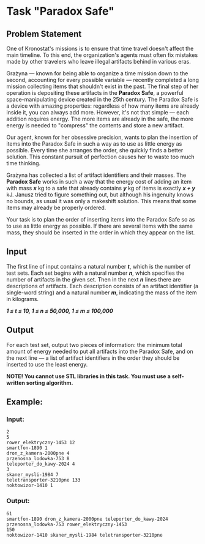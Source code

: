 # Task "Paradox Safe"

## Problem Statement

One of Kronostat's missions is to ensure that time travel doesn't affect the main timeline. To this end, the organization's agents must often fix mistakes made by other travelers who leave illegal artifacts behind in various eras.

Grażyna — known for being able to organize a time mission down to the second, accounting for every possible variable — recently completed a long mission collecting items that shouldn't exist in the past. The final step of her operation is depositing these artifacts in the **Paradox Safe**, a powerful space-manipulating device created in the 25th century. The Paradox Safe is a device with amazing properties: regardless of how many items are already inside it, you can always add more. However, it's not that simple — each addition requires energy. The more items are already in the safe, the more energy is needed to "compress" the contents and store a new artifact.

Our agent, known for her obsessive precision, wants to plan the insertion of items into the Paradox Safe in such a way as to use as little energy as possible. Every time she arranges the order, she quickly finds a better solution. This constant pursuit of perfection causes her to waste too much time thinking.

Grażyna has collected a list of artifact identifiers and their masses. The **Paradox Safe** works in such a way that the energy cost of adding an item with mass ***x*** kg to a safe that already contains ***y*** kg of items is exactly ***x + y*** kJ. Janusz tried to figure something out, but although his ingenuity knows no bounds, as usual it was only a makeshift solution. This means that some items may already be properly ordered.

Your task is to plan the order of inserting items into the Paradox Safe so as to use as little energy as possible. If there are several items with the same mass, they should be inserted in the order in which they appear on the list.

## Input
The first line of input contains a natural number ***t***, which is the number of test sets. Each set begins with a natural number ***n***, which specifies the number of artifacts in the given set. Then in the next ***n*** lines there are descriptions of artifacts. Each description consists of an artifact identifier (a single-word string) and a natural number ***m***, indicating the mass of the item in kilograms.

***1 ≤ t ≤ 10, 1 ≤ n ≤ 50,000, 1 ≤ m ≤ 100,000***

## Output
For each test set, output two pieces of information: the minimum total amount of energy needed to put all artifacts into the Paradox Safe, and on the next line — a list of artifact identifiers in the order they should be inserted to use the least energy.

**NOTE! You cannot use STL libraries in this task. You must use a self-written sorting algorithm.**

## Example:
### Input:
```
2
5
rower_elektryczny-1453 12
smartfon-1890 1
dron_z_kamera-2000pne 4
przenosna_lodowka-753 8
teleporter_do_kawy-2024 4
3
skaner_mysli-1984 7
teletransporter-3210pne 133
noktowizor-1410 1
```

### Output:
```
61
smartfon-1890 dron_z_kamera-2000pne teleporter_do_kawy-2024 przenosna_lodowka-753 rower_elektryczny-1453
150
noktowizor-1410 skaner_mysli-1984 teletransporter-3210pne 
```


